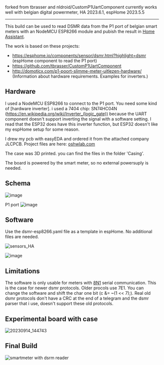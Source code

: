 forked from tbrasser and nldroid/CustomP1UartComponent
currently works well with belgian digital powermeter, HA 2023.6.1, espHome 2023.5.5


________________
This build can be used to read DSMR data from the P1 port of belgian smart meters with an NodeMCU ESP8266 module and pubish the result in [Home Assistant](https://www.home-assistant.io/).




The work is based on these projects:
- https://esphome.io/components/sensor/dsmr.html?highlight=dsmr (espHome component to read the P1 port) 
- https://github.com/tbrasser/CustomP1UartComponent 
- http://domoticx.com/p1-poort-slimme-meter-uitlezen-hardware/ (Information about hardware requirements. Examples for inverters.)

## Hardware

I used a NodeMCU ESP8266 to connect to the P1 port. 
You need some kind of [hardware inverter]. i used a 7404 chip: SN74HC04N (https://en.wikipedia.org/wiki/Inverter_(logic_gate)) because the UART component doesn't support inverting the signal with a software setting.
I read that the ESP32 does have this inverter function, but ESP32 doesn't like my espHome setup for some reason.

I drew my pcb with easyEDA and ordered it from the attached company JLCPCB. Project files are here: [oshwlab.com](https://oshwlab.com/ritchieh83/dsrm)

The case was 3D printed. you can find the files in the folder 'Casing'.

The board is powered by the smart meter, so no external powersuply is needed.

## Schema
![image](https://github.com/Ritchie3/-DSMR-reader_P1_espHome/assets/38915268/9f9ded24-6341-4eef-99a5-76b21675f805)


P1 port
![image](https://github.com/Ritchie3/-DSMR-reader_P1_espHome/assets/38915268/343186bc-0682-4f4e-bde2-d47c0838caad)


## Software
Use the dsmr-esp8266.yaml file as a template in espHome. No additional files are needed.

![sensors_HA](https://github.com/Ritchie3/-DSMR-reader_P1_espHome/assets/38915268/b54d1bf1-7437-4f43-87cc-427821b67ac0)


![image](https://github.com/Ritchie3/-DSMR-reader_P1_espHome/assets/38915268/06b6e0f8-4e81-4d2f-8344-6f74dda1f93c)

## Limitations
The software is only usable for meters with [8N1](https://en.wikipedia.org/wiki/8-N-1) serial communication. This is the case for newer dsmr protocols. Older procols use 7E1. You can change the software and shift the char one bit (c &= ~(1 << 7);).
Real old dsmr protocols don't have a CRC at the end of a telegram and the dsmr parser that i use, doesn't support these old protocols.

## Experimental board with case

![20230914_144743](https://github.com/Ritchie3/-DSMR-reader_P1_espHome/assets/38915268/0edca32b-7665-41a1-ad3f-a6523922e091)

## Final Build

![smartmeter with dsrm reader](https://github.com/Ritchie3/-DSMR-reader_P1_espHome/assets/38915268/2797e778-fa76-41f4-90e8-3298401b4d52)
